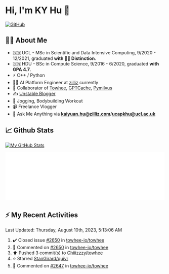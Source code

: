 # Hi, I'm KY Hu 👋

[![GitHub](https://img.shields.io/badge/dynamic/json?logo=github&label=GitHub&labelColor=495867&color=495867&query=%24.data.totalSubs&url=https%3A%2F%2Fapi.spencerwoo.com%2Fsubstats%2F%3Fsource%3Dgithub%26queryKey%3Dhayschan&style=flat-square)](https://github.com/Chiiizzzy)

## 🧑‍💻 About Me


- 🇬🇧 UCL - MSc in Scientific and Data Intensive Computing, 9/2020 - 12/2021, graduated **with 🧑‍🎓 Distinction**.
- 🇨🇳 HDU - BSc in Compute Science, 9/2016 - 6/2020, graduated **with GPA 4.7**.
- ⚡️ C++ / Python
- 🧑‍💻 AI Platform Engineer at [zilliz](https://zilliz.com/) currently
- 💬 Collaborator of [Towhee](https://github.com/towhee-io/towhee), [GPTCache](https://github.com/zilliztech/GPTCache), [Pymilvus](https://github.com/milvus-io/pymilvus)
- ✍️ [Unstable Blogger](https://blog.csdn.net/DooDia)
- 🏃 Jogging, Bodybuilding Workout
- 📹 Freelance Vlogger
- 📮 Ask Me Anything via **[kaiyuan.hu@zilliz.com](mailto:kaiyuan.hu@zilliz.com)**/**[ucapkhu@ucl.ac.uk](ucapkhu@ucl.ac.uk)**


## 📈 Github Stats

[![My GitHub Stats](https://github-readme-stats.vercel.app/api?username=Chiiizzzy&show_icons=true&theme=gotham)](https://github-readme-stats.vercel.app/api?username=Chiiizzzy&show_icons=true&theme=gotham)

<!-- [![Ashutosh's github activity graph](https://github-readme-activity-graph.cyclic.app/graph?username=Chiiizzzy&theme=dracula)](https://github.com/Chiiizzzy/github-readme-activity-graph) -->


![Metrics 👋](/metrics.plugin.followup.user.svg)

## ⚡️ My Recent Activities

<!--RECENT_ACTIVITY:last_update-->
Last Updated: Thursday, August 10th, 2023, 5:13:06 AM
<!--RECENT_ACTIVITY:last_update_end-->

<!--RECENT_ACTIVITY:start-->
1. ✔️ Closed issue [#2650](https://github.com/towhee-io/towhee/issues/2650) in [towhee-io/towhee](https://github.com/towhee-io/towhee)<br>
2. 💬 Commented on [#2650](https://github.com/towhee-io/towhee/issues/2650#issuecomment-1669064864) in [towhee-io/towhee](https://github.com/towhee-io/towhee)<br>
3. ⬆️ Pushed 3 commit(s) to [Chiiizzzy/towhee](https://github.com/Chiiizzzy/towhee)<br>
4. ⭐ Starred [StanGirard/quivr](https://github.com/StanGirard/quivr)<br>
5. 💬 Commented on [#2647](https://github.com/towhee-io/towhee/issues/2647#issuecomment-1659753112) in [towhee-io/towhee](https://github.com/towhee-io/towhee)<br>
<!--RECENT_ACTIVITY:end-->
